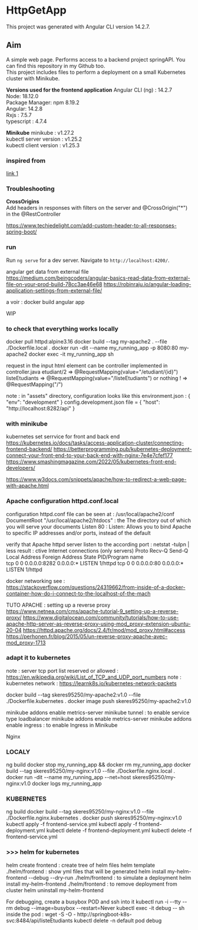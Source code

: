 # HttpGetApp

This project was generated with Angular CLI version 14.2.7.  

## Aim
A simple web page. Performs access to a backend project springAPI. You can find this repository in my Github too.  
This project includes files to perform a deployment on a small Kubernetes cluster with Minikube.  

**Versions used for the frontend application**
Angular CLI (ng) : 14.2.7  
Node: 18.12.0  
Package Manager: npm 8.19.2  
Angular: 14.2.8  
Rxjs : 7.5.7  
typescript : 4.7.4  

**Minikube**
minikube : v1.27.2    
kubectl server version : v1.25.2  
kubectl client version : v1.25.3  

### inspired from
[link 1](https://www.tektutorialshub.com/angular/angular-http-get-example-using-httpclient/#comments)  

### Troubleshooting
**CrossOrigins**  
Add headers in responses with filters on the server and @CrossOrigin("*")  in the @RestController   

https://www.techiedelight.com/add-custom-header-to-all-responses-spring-boot/  


### run
Run `ng serve` for a dev server. Navigate to `http://localhost:4200/`.  




>>>>>>>>>>>>>>>
angular get data from external file
 https://medium.com/beingcoders/angular-basics-read-data-from-external-file-on-your-prod-build-78cc3ae46e68
 https://robinraju.io/angular-loading-application-settings-from-external-file/

a voir  : docker build angular app



WIP 
### to check that everything works locally
docker pull httpd:alpine3.16
docker build --tag my-apache2 . --file ./Dockerfile.local .
docker run -dit --name my_running_app -p 8080:80 my-apache2
docker exec -it my_running_app sh

request in the input html element can be controller implemented in controller.java
etudiant/2 => @RequestMapping(value="/etudiant/{id}")
listeEtudiants => @RequestMapping(value="/listeEtudiants")
or nothing ! => @RequestMapping("/")

note : in "assets" directory, configuration looks like this
environment.json : { "env": "development" }
config.development.json file = { "host": "http://localhost:8282/api" }


### with minikube

kubernetes set serrvice for front and back end
https://kubernetes.io/docs/tasks/access-application-cluster/connecting-frontend-backend/
https://betterprogramming.pub/kubernetes-deployment-connect-your-front-end-to-your-back-end-with-nginx-7e4e7cfef177
https://www.smashingmagazine.com/2022/05/kubernetes-front-end-developers/

https://www.w3docs.com/snippets/apache/how-to-redirect-a-web-page-with-apache.html


### Apache configuration httpd.conf.local
configuration httpd.conf file can be seen at : /usr/local/apache2/conf
DocumentRoot "/usr/local/apache2/htdocs" : the The directory out of which you will serve your documents
Listen 80 :  Listen: Allows you to bind Apache to specific IP addresses and/or ports, instead of the default

verify that Apache httpd server listen to the according port : netstat -tulpn | less
result :
ctive Internet connections (only servers)
Proto Recv-Q Send-Q Local Address           Foreign Address         State       PID/Program name    
tcp        0      0 0.0.0.0:8282            0.0.0.0:*               LISTEN      1/httpd
tcp        0      0 0.0.0.0:80              0.0.0.0:*               LISTEN      1/httpd

docker networking see : https://stackoverflow.com/questions/24319662/from-inside-of-a-docker-container-how-do-i-connect-to-the-localhost-of-the-mach

TUTO APACHE : setting up a reverse proxy
https://www.netnea.com/cms/apache-tutorial-9_setting-up-a-reverse-proxy/
https://www.digitalocean.com/community/tutorials/how-to-use-apache-http-server-as-reverse-proxy-using-mod_proxy-extension-ubuntu-20-04
https://httpd.apache.org/docs/2.4/fr/mod/mod_proxy.html#access
https://perhonen.fr/blog/2015/05/un-reverse-proxy-apache-avec-mod_proxy-1713


### adapt it to kubernetes
note : server tcp port list reserved or allowed : https://en.wikipedia.org/wiki/List_of_TCP_and_UDP_port_numbers
note : kubernetes network : https://learnk8s.io/kubernetes-network-packets


docker build --tag skeres95250/my-apache2:v1.0  --file ./Dockerfile.kubernetes .
docker image push skeres95250/my-apache2:v1.0

minikube addons enable metrics-server
minikube tunnel : to enable service type loadbalancer
minikube addons enable metrics-server
minikube addons enable ingress : to enable Ingress in Minikube


Nginx

### LOCALY
ng build
docker stop my_running_app && docker rm my_running_app
docker build --tag skeres95250/my-nginx:v1.0  --file ./Dockerfile.nginx.local .
docker run -dit --name my_running_app  --net=host skeres95250/my-nginx:v1.0 
docker logs my_running_app 

### KUBERNETES
ng build
docker build --tag skeres95250/my-nginx:v1.0  --file ./Dockerfile.nginx.kubernetes .
docker push skeres95250/my-nginx:v1.0
kubectl apply -f frontend-service.yml
kubectl apply -f frontend-deployment.yml
kubectl delete -f frontend-deployment.yml 
kubectl delete -f frontend-service.yml

### >>> helm for kubernetes
helm create frontend : create tree of helm files
helm template ./helm/frontend : show yml files that will be generated
helm install my-helm-frontend --debug --dry-run ./helm/frontend : to simulate a deployment
helm install my-helm-frontend ./helm/frontend : to remove deployment from cluster
helm uninstall my-helm-frontend

For debugging, create a busybox POD and ssh into it
kubectl run -i --tty --rm debug --image=busybox --restart=Never
kubectl exec -it debug -- sh
inside the pod : wget -S -O - http://springboot-k8s-svc:8484/api/listeEtudiants
kubectl delete -n default pod debug
